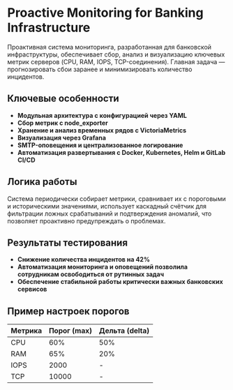 # Proactive Monitoring for Banking Infrastructure

Проактивная система мониторинга, разработанная для банковской инфраструктуры, обеспечивает сбор, анализ и визуализацию ключевых метрик серверов (CPU, RAM, IOPS, TCP-соединения). Главная задача — прогнозировать сбои заранее и минимизировать количество инцидентов.

## Ключевые особенности

- **Модульная архитектура с конфигурацией через YAML**
- **Сбор метрик с node_exporter**
- **Хранение и анализ временных рядов с VictoriaMetrics**
- **Визуализация через Grafana**
- **SMTP-оповещения и централизованное логирование**
- **Автоматизация развертывания с Docker, Kubernetes, Helm и GitLab CI/CD**

## Логика работы

Система периодически собирает метрики, сравнивает их с пороговыми и историческими значениями, использует каскадный счётчик для фильтрации ложных срабатываний и подтверждения аномалий, что позволяет проактивно предупреждать о проблемах.

## Результаты тестирования

- **Снижение количества инцидентов на 42%**
- **Автоматизация мониторинга и оповещений позволила сотрудникам освободиться от рутинных задач**
- **Обеспечение стабильной работы критически важных банковских сервисов**

## Пример настроек порогов

| Метрика | Порог (max) | Дельта (delta) |
|---------|-------------|----------------|
| CPU     | 60%         | 50%            |
| RAM     | 65%         | 20%            |
| IOPS    | 2000        | -              |
| TCP     | 10000       | -              |
